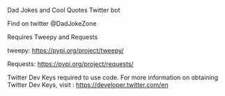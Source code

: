 Dad Jokes and Cool Quotes Twitter bot

Find on twitter @DadJokeZone

Requires Tweepy and Requests

tweepy: https://pypi.org/project/tweepy/ 

Requests: https://pypi.org/project/requests/

Twitter Dev Keys required to use code.  For more information on obtaining Twitter Dev Keys, 
visit : https://developer.twitter.com/en

